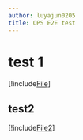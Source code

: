 ```yaml
---
author: luyajun0205
title: OPS E2E test
---
```


# test 1

[!include[File](./includes/includefile.md)]

## test2

[!include[File2](./includes/includefile.md)]
